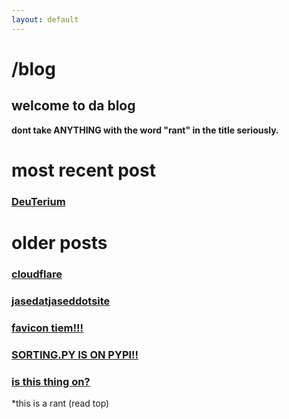```yaml
---
layout: default
---
```


# /blog

## welcome to da blog

**dont take ANYTHING with the word "rant" in the title seriously.**

# most recent post

### [DeuTerium](http://jased.xyz/blog/deuterium)

# older posts 

### [cloudflare](http://jased.xyz/blog/cloudflare)

### [jasedatjaseddotsite](https://jased.xyz/blog/jasedatjaseddotsite)

### [favicon tiem!!!](http://jased.xyz/blog/favicon-tiem)

### [SORTING.PY IS ON PYPI!!](http://jased.xyz/blog/sorting-py-is-on-pypi)

### [is this thing on?](http://jased.xyz/blog/is-this-thing-on)

*this is a rant (read top)
